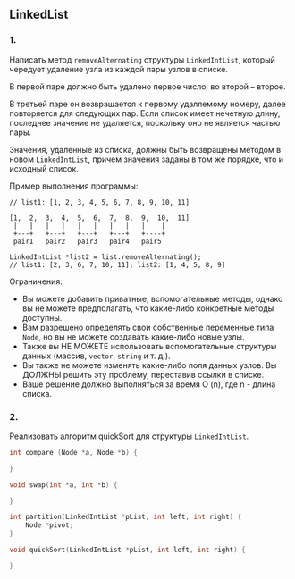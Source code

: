 ## LinkedList
### 1.
Написать метод `removeAlternating` структуры `LinkedIntList`, 
который чередует удаление узла из каждой пары узлов в списке. 

В первой паре должно быть удалено первое число, во второй – второе. 

В третьей паре он возвращается к первому удаляемому номеру, 
далее повторяется для следующих пар. 
Если список имеет нечетную длину, последнее значение не удаляется, 
поскольку оно не является частью пары. 

Значения, удаленные из списка, 
должны быть возвращены методом в новом `LinkedIntList`, 
причем значения заданы в том же порядке, что и исходный список. 

Пример выполнения программы:
```
// list1: [1, 2, 3, 4, 5, 6, 7, 8, 9, 10, 11]

[1,  2,  3,  4,  5,  6,  7,  8,  9,  10,  11]
 |   |   |   |   |   |   |   |   |    |
 +---+   +---+   +---+   +---+   +----+
 pair1   pair2   pair3   pair4   pair5

LinkedIntList *list2 = list.removeAlternating();
// list1: [2, 3, 6, 7, 10, 11]; list2: [1, 4, 5, 8, 9]
```

Ограничения: 
- Вы можете добавить приватные, вспомогательные методы, однако вы не можете предполагать, что какие-либо конкретные методы доступны. 
- Вам разрешено определять свои собственные переменные типа `Node`, но вы не можете создавать какие-либо новые узлы.
- Также вы НЕ МОЖЕТЕ использовать вспомогательные структуры данных (массив, `vector`, `string` и т. д.). 
- Вы также не можете изменять какие-либо поля данных узлов. Вы ДОЛЖНЫ решить эту проблему, переставив ссылки в списке. 
- Ваше решение должно выполняться за время O (n), где n - длина списка.

### 2.
Реализовать алгоритм quickSort для структуры `LinkedIntList`.

```c++
int compare (Node *a, Node *b) {

}

void swap(int *a, int *b) {

}

int partition(LinkedIntList *pList, int left, int right) {
    Node *pivot;
}

void quickSort(LinkedIntList *pList, int left, int right) {

}
```